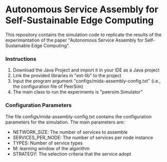 # Autonomous Service Assembly for Self-Sustainable Edge Computing
This repository contains the simulation code to replicate the results of the experimantation of the paper "Autonomous Service Assembly for Self-Sustainable Edge Computing".

### Instructions
1. Download the Java Project and import it in your IDE as a Java project
2. Link the provided libraries in "ext-lib" to the project
3. Input the program argument "configs/mida-assembly-config.txt" (i.e., the configuration file of PeerSim)
4. The main class to run the experiments is "peersim.Simulator"

### Configuration Parameters
The file configs/mida-assembly-config.txt contains the configuration parameters for the simulation. The main parameters are:
- NETWORK_SIZE: The number of services to assemble
- SERVICES_PER_NODE: The number of services per node instance
- TYPES: Number of service types
- M: learning window of the algorithm
- STRATEGY: The selection criteria that the service adopt
